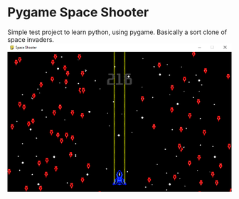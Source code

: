 # Pygame Space Shooter
Simple test project to learn python, using pygame. Basically a sort clone of space invaders.
<img src="game.png">
